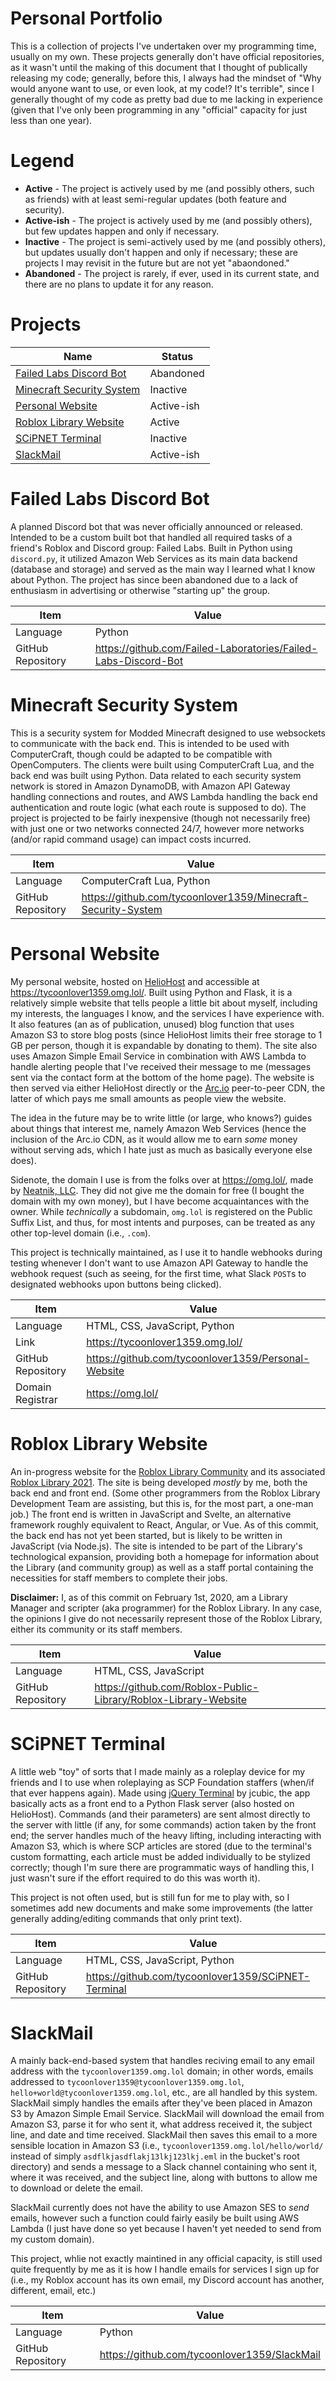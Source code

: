# Personal Portfolio
This is a collection of projects I've undertaken over my programming time, usually on my own. These projects generally don't have official repositories, as it wasn't until the making of this document that I thought of publically releasing my code; generally, before this, I always had the mindset of "Why would anyone want to use, or even look, at my code!? It's terrible", since I generally thought of my code as pretty bad due to me lacking in experience (given that I've only been programming in any "official" capacity for just less than one year).

# Legend
- **Active** - The project is actively used by me (and possibly others, such as friends) with at least semi-regular updates (both feature and security).
- **Active-ish** - The project is actively used by me (and possibly others), but few updates happen and only if necessary.
- **Inactive** - The project is semi-actively used by me (and possibly others), but updates usually don't happen and only if necessary; these are projects I may revisit in the future but are not yet "abaondoned."
- **Abandoned** - The project is rarely, if ever, used in its current state, and there are no plans to update it for any reason.

# Projects
| Name                                                    | Status     |
| ------------------------------------------------------- | ---------- |
| [Failed Labs Discord Bot](#failed-labs-discord-bot)     | Abandoned  |
| [Minecraft Security System](#minecraft-security-system) | Inactive   |
| [Personal Website](#personal-website)                   | Active-ish |
| [Roblox Library Website](#roblox-library-website)       | Active     |
| [SCiPNET Terminal](#scipnet-terminal)                   | Inactive   |
| [SlackMail](#slackmail)                                 | Active-ish |
# Failed Labs Discord Bot
A planned Discord bot that was never officially announced or released. Intended to be a custom built bot that handled all required tasks of a friend's Roblox and Discord group: Failed Labs. Built in Python using `discord.py`, it utilized Amazon Web Services as its main data backend (database and storage) and served as the main way I learned what I know about Python. The project has since been abandoned due to a lack of enthusiasm in advertising or otherwise "starting up" the group.

| Item              | Value                                                          |
| ----------------- | -------------------------------------------------------------- |
| Language          | Python                                                         |
| GitHub Repository | https://github.com/Failed-Laboratories/Failed-Labs-Discord-Bot |

# Minecraft Security System
This is a security system for Modded Minecraft designed to use websockets to communicate with the back end. This is intended to be used with ComputerCraft, though could be adapted to be compatible with OpenComputers. The clients were built using ComputerCraft Lua, and the back end was built using Python. Data related to each security system network is stored in Amazon DynamoDB, with Amazon API Gateway handling connections and routes, and AWS Lambda handling the back end authentication and route logic (what each route is supposed to do). The project is projected to be fairly inexpensive (though not necessarily free) with just one or two networks connected 24/7, however more networks (and/or rapid command usage) can impact costs incurred. 

| Item              | Value                                                        |
| ----------------- | ------------------------------------------------------------ |
| Language          | ComputerCraft Lua, Python                                    |
| GitHub Repository | https://github.com/tycoonlover1359/Minecraft-Security-System |
# Personal Website
My personal website, hosted on [HelioHost](https://heliohost.net) and accessible at https://tycoonlover1359.omg.lol/. Built using Python and Flask, it is a relatively simple website that tells people a little bit about myself, including my interests, the languages I know, and the services I have experience with. It also features (an as of publication, unused) blog function that uses Amazon S3 to store blog posts (since HelioHost limits their free storage to 1 GB per person, though it is expandable by donating to them). The site also uses Amazon Simple Email Service in combination with AWS Lambda to handle alerting people that I've received their message to me (messages sent via the contact form at the bottom of the home page). The website is then served via either HelioHost directly or the [Arc.io](https://arc.io/) peer-to-peer CDN, the latter of which pays me small amounts as people view the website.

The idea in the future may be to write little (or large, who knows?) guides about things that interest me, namely Amazon Web Services (hence the inclusion of the Arc.io CDN, as it would allow me to earn *some* money without serving ads, which I hate just as much as basically everyone else does).

Sidenote, the domain I use is from the folks over at https://omg.lol/, made by [Neatnik, LLC](https://neatnik.net/). They did not give me the domain for free (I bought the domain with my own money), but I have become acquaintances with the owner. While *technically* a subdomain, `omg.lol` is registered on the Public Suffix List, and thus, for most intents and purposes, can be treated as any other top-level domain (i.e., `.com`).

This project is technically maintained, as I use it to handle webhooks during testing whenever I don't want to use Amazon API Gateway to handle the webhook request (such as seeing, for the first time, what Slack `POST`s to designated webhooks upon buttons being clicked).

| Item              | Value                                               |
| ----------------- | --------------------------------------------------- |
| Language          | HTML, CSS, JavaScript, Python                       |
| Link              | https://tycoonlover1359.omg.lol/                    |
| GitHub Repository | https://github.com/tycoonlover1359/Personal-Website |
| Domain Registrar  | https://omg.lol/                                    |

# Roblox Library Website
An in-progress website for the [Roblox Library Community](https://www.roblox.com/groups/2735192/ROBLOX-Library-Community) and its associated [Roblox Library 2021](https://www.roblox.com/games/331780620/Library). The site is being developed *mostly* by me, both the back end and front end. (Some other programmers from the Roblox Library Development Team are assisting, but this is, for the most part, a one-man job.) The front end is written in JavaScript and Svelte, an alternative framework roughly equivalent to React, Angular, or Vue. As of this commit, the back end has not yet been started, but is likely to be written in JavaScript (via Node.js). The site is intended to be part of the Library's technological expansion, providing both a homepage for information about the Library (and community group) as well as a staff portal containing the necessities for staff members to complete their jobs.

**Disclaimer:** I, as of this commit on February 1st, 2020, am a Library Manager and scripter (aka programmer) for the Roblox Library. In any case, the opinions I give do not necessarily represent those of the Roblox Library, either its community or its staff members.

| Item              | Value                                                           |
| ----------------- | --------------------------------------------------------------- |
| Language          | HTML, CSS, JavaScript                                           |
| GitHub Repository | https://github.com/Roblox-Public-Library/Roblox-Library-Website |

# SCiPNET Terminal
A little web "toy" of sorts that I made mainly as a roleplay device for my friends and I to use when roleplaying as SCP Foundation staffers (when/if that ever happens again). Made using [jQuery Terminal](https://terminal.jcubic.pl/) by jcubic, the app basically acts as a front end to a Python Flask server (also hosted on HelioHost). Commands (and their parameters) are sent almost directly to the server with little (if any, for some commands) action taken by the front end; the server handles much of the heavy lifting, including interacting with Amazon S3, which is where SCP articles are stored (due to the terminal's custom formatting, each article must be added individually to be stylized correctly; though I'm sure there are programmatic ways of handling this, I just wasn't sure if the effort required to do this was worth it).

This project is not often used, but is still fun for me to play with, so I sometimes add new documents and make some improvements (the latter generally adding/editing commands that only print text).

| Item              | Value                                               |
| ----------------- | --------------------------------------------------- |
| Language          | HTML, CSS, JavaScript, Python                       |
| GitHub Repository | https://github.com/tycoonlover1359/SCiPNET-Terminal |

# SlackMail
A mainly back-end-based system that handles reciving email to any email address with the `tycoonlover1359.omg.lol` domain; in other words, emails addressed to `tycoonlover1359@tycoonlover1359.omg.lol`, `hello+world@tycoonlover1359.omg.lol`, etc., are all handled by this system. SlackMail simply handles the emails after they've been placed in Amazon S3 by Amazon Simple Email Service. SlackMail will download the email from Amazon S3, parse it for who sent it, what address received it, the subject line, and date and time received. SlackMail then saves this email to a more sensible location in Amazon S3 (i.e., `tycoonlover1359.omg.lol/hello/world/` instead of simply `asdflkjasdflakj13lkj123lkj.eml` in the bucket's root directory) and sends a message to a Slack channel containing who sent it, where it was received, and the subject line, along with buttons to allow me to download or delete the email.

SlackMail currently does not have the ability to use Amazon SES to *send* emails, however such a function could fairly easily be built using AWS Lambda (I just have done so yet because I haven't yet needed to send from my custom domain).

This project, whlie not exactly maintined in any official capacity, is still used quite frequently by me as it is how I handle emails for services I sign up for (i.e., my Roblox account has its own email, my Discord account has another, different, email, etc.)

| Item              | Value                                        |
| ----------------- | -------------------------------------------- |
| Language          | Python                                       |
| GitHub Repository | https://github.com/tycoonlover1359/SlackMail |